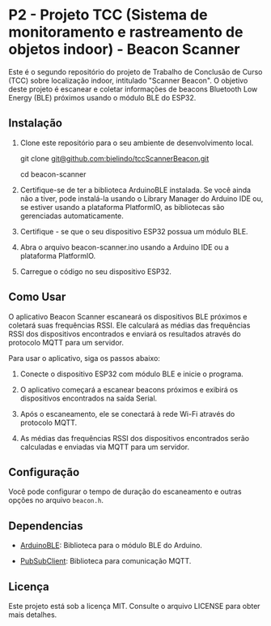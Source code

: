 # P2 - Projeto TCC (Sistema de monitoramento e rastreamento de objetos indoor) - Beacon Scanner

Este é o segundo repositório do projeto de Trabalho de Conclusão de Curso (TCC) sobre localização indoor, intitulado "Scanner Beacon". O objetivo deste projeto é escanear e coletar informações de beacons Bluetooth Low Energy (BLE) próximos usando o módulo BLE do ESP32.

## Instalação

1. Clone este repositório para o seu ambiente de desenvolvimento local.

    git clone [git@github.com:bielindo/tccScannerBeacon.git](https://github.com/bielindo/tccScannerBeacon.git)
   
    cd beacon-scanner



2. Certifique-se de ter a biblioteca ArduinoBLE instalada. Se você ainda não a tiver, pode instalá-la usando o Library Manager do Arduino IDE ou, se estiver usando a plataforma PlatformIO, as bibliotecas são gerenciadas automaticamente.

3. Certifique - se que o seu dispositivo ESP32 possua um módulo BLE.

4. Abra o arquivo beacon-scanner.ino usando a Arduino IDE ou a plataforma PlatformIO.

5. Carregue o código no seu dispositivo ESP32.


## Como Usar

O aplicativo Beacon Scanner escaneará os dispositivos BLE próximos e coletará suas frequências RSSI. Ele calculará as médias das frequências RSSI dos dispositivos encontrados e enviará os resultados através do protocolo MQTT para um servidor.

Para usar o aplicativo, siga os passos abaixo:

1. Conecte o dispositivo ESP32 com módulo BLE e inicie o programa.

2. O aplicativo começará a escanear beacons próximos e exibirá os dispositivos encontrados na saída Serial.

3. Após o escaneamento, ele se conectará à rede Wi-Fi através do protocolo MQTT.

4. As médias das frequências RSSI dos dispositivos encontrados serão calculadas e enviadas via MQTT para um servidor.

## Configuração

Você pode configurar o tempo de duração do escaneamento e outras opções no arquivo `beacon.h`.

## Dependencias

- [ArduinoBLE](https://www.arduino.cc/en/Reference/ArduinoBLE): Biblioteca para o módulo BLE do Arduino.

- [PubSubClient](https://github.com/knolleary/pubsubclient): Biblioteca para comunicação MQTT.

## Licença

Este projeto está sob a licença MIT. Consulte o arquivo LICENSE para obter mais detalhes.

